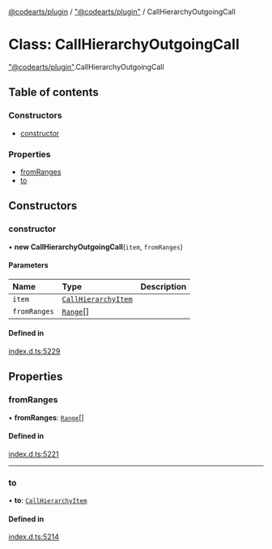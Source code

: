 [@codearts/plugin](../README.md) / ["@codearts/plugin"](../modules/_codearts_plugin_.md) / CallHierarchyOutgoingCall

# Class: CallHierarchyOutgoingCall

["@codearts/plugin"](../modules/_codearts_plugin_.md).CallHierarchyOutgoingCall

## Table of contents

### Constructors

- [constructor](codearts_plugin_.CallHierarchyOutgoingCall.md#constructor)

### Properties

- [fromRanges](codearts_plugin_.CallHierarchyOutgoingCall.md#fromranges)
- [to](codearts_plugin_.CallHierarchyOutgoingCall.md#to)

## Constructors

### constructor

• **new CallHierarchyOutgoingCall**(`item`, `fromRanges`)

#### Parameters

| Name | Type | Description |
| :------ | :------ | :------ |
| `item` | [`CallHierarchyItem`](codearts_plugin_.CallHierarchyItem.md) |  |
| `fromRanges` | [`Range`](codearts_plugin_.Range.md)[] |  |

#### Defined in

[index.d.ts:5229](https://github.com/huaweicloud/cloudide-plugin-api/blob/203b986/index.d.ts#L5229)

## Properties

### fromRanges

• **fromRanges**: [`Range`](codearts_plugin_.Range.md)[]

#### Defined in

[index.d.ts:5221](https://github.com/huaweicloud/cloudide-plugin-api/blob/203b986/index.d.ts#L5221)

___

### to

• **to**: [`CallHierarchyItem`](codearts_plugin_.CallHierarchyItem.md)

#### Defined in

[index.d.ts:5214](https://github.com/huaweicloud/cloudide-plugin-api/blob/203b986/index.d.ts#L5214)
